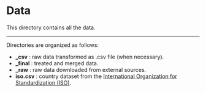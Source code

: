 # Data

This directory contains all the data.

---

Directories are organized as follows:

- **_csv** : raw data transformed as .csv file (when necessary).
- **_final** : treated and merged data.
- **_raw** : raw data downloaded from external sources.
- **iso.csv** : country dataset from the [International Organization for Standardization (ISO)](https://www.iso.org/home.html).
